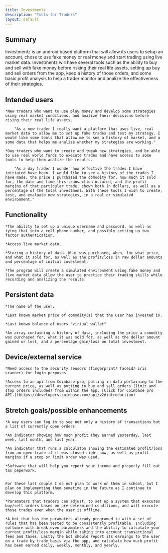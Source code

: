 ```yaml
---
title: Investmentz
description: "Tools for Traders"
layout: default
---
```


## Summary

Investmentz is an android based platform that will allow its users to setup an account, chose to use fake money or real money and start trading using live market data. Investmentz will have several tools such as the ability to buy and sell with fake money before risking their real life assets, setting up buy and sell orders from the app, keep a history of those orders, and some basic profit analysis to help a trader monitor and analize the effectiveness of their strategies. 

## Intended users
		
	*New traders who want to use play money and develop some strategies using real market conditions, and analize their decisions before rising their real life assets. 
	
		"As a new trader I really want a platform that uses live, real market data to allow me to set up fake trades and test my strategy. I would like some tools that allow me to see a history of market, and a some data that helps me analize whether my strategies are working."
	
	*Day traders who want to create and tweak new strategies, and be able to use real world funds to execute trades and have access to some tools to help them analize the results. 
	
		"As a day trader I wonder how effective the trades I have initiated have been. I would like to see a history of the trades I have made, the price I purchased the comodity for, how much it sold for, the date and time this transaction occured, and the profit margins of that particular trade, shown both in dollars, as well as a percentage of the total investment. With these tools I wish to create, test, and evaluate new strategies, in a real or simulated environment." 
	
	
## Functionality

	*The ability to set up a unique username and password, as well as tying that into a cell phone number, and possibly setting up two factor authentication. 
	
	*Access live market data.
	
	*Storing a history of data. What was purchased, when, for what price, and what it sold for, as well as the profit/loss in raw dollar amounts and percentage of initial investment. 
	
	*The program will create a simulated environment using fake money and live market data allow the user to practice their trading skills while recording and analizing the results. 

## Persistent data 
	
	*The name of the user.
	
	*Last known market price of comodity(s) that the user has invested in. 
	
	*Last known balance of users "virtual wallet"
	
	*An array containing a history of data, including the price a comodity was purchased for, what it was sold for, as well as the dollar amount gained or lost, and a percentage gain/loss on total investment. 

    
## Device/external service

	*Need access to the security sensors (fingerprint/ faceid/ iris scanner) for login purposes.
	
	*Access to an api from Coinbase pro, pulling in data pertaining to the current price, as well as putting in buy and sell orders (limit and stop orders included) from within the app. [Click for Coinbase pro API.](https://developers.coinbase.com/api/v2#introduction) 
	

## Stretch goals/possible enhancements 
	
	*A way users can log in to see not only a history of transactions but a list of currently open orders
	
	*An indicator showing how much profit they earned yesterday, last week, last month, and last year.
	
	*An indicator that runs a calculaton showing the estimated profit/loss from an open trade if it was closed right now, as well as profit margins if a stop or limit order was used. 
	
	*Software that will help you report your income and properly fill out tax paperwork. 


	For these last couple I do not plan to work on them in school, but I plan on implementing them sometime in the future as I continue to develop this platform. 
	
	*Paramaters that traders can adjust, to set up a system that executes buy/sell orders based on pre-determined conditions, and will execute those trades even when the user is offline. 
	
	*A bot that has the paramaters already programed in with a set of rules that has been tested to be consistently profitable. Including software with break even paramaters and the ability to calculate your current profit/loss margin while taking into account transactional fees and taxes. Lastly the bot should report its earnings to the user on a trade by trade basis via the app, and calculate how much profit has been earned daily, weekly, monthly, and yearly. 